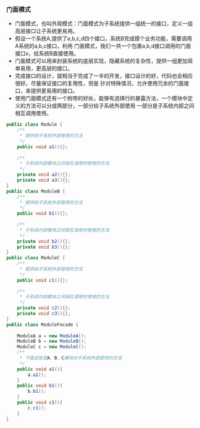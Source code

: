 ### 门面模式
- 门面模式，也叫外观模式：门面模式为子系统提供一组统一的接口，定义一组高层接口让子系统更易用。    
- 假设一个系统A,提供了a,b,c,d四个接口，系统B完成摸个业务功能，需要调用A系统的a,b,c接口，利用
门面模式，我们一共一个包裹a,b,d接口调用的门面接口x，给系统B直接使用。    
- 门面模式可以用来封装系统的底层实现，隐藏系统的复杂性，提供一组更加简单易用，更高层的接口。    
- 完成接口的设计，就相当于完成了一半的开发，接口设计的好，代码也会相应很好。尽量保证接口的复用性，但是
针对特殊情况，允许使用冗余的门面接口，来提供更易用的接口。
- 使用门面模式还有一个附带的好处，能够有选择行的暴露方法，一个模块中定义的方法可以分成两部分，一部分给子系统外部使用
一部分是子系统内部之间相互调用使用。
~~~java
public class Module {
    /**
     * 提供给子系统外部使用的方法
     */
    public void a1(){};
    
    /**
     * 子系统内部模块之间相互调用时使用的方法
     */
    private void a2(){};
    private void a3(){};
}
public class ModuleB {
    /**
     * 提供给子系统外部使用的方法
     */
    public void b1(){};
    
    /**
     * 子系统内部模块之间相互调用时使用的方法
     */
    private void b2(){};
    private void b3(){};
}
public class ModuleC {
    /**
     * 提供给子系统外部使用的方法
     */
    public void c1(){};
    
    /**
     * 子系统内部模块之间相互调用时使用的方法
     */
    private void c2(){};
    private void c3(){};
}
public class ModuleFacade {
    
    ModuleA a = new ModuleA();
    ModuleB b = new ModuleB();
    ModuleC c = new ModuleC();
    /**
     * 下面这些是A、B、C模块对子系统外部提供的方法
     */
    public void a1(){
        a.a1();
    }
    public void b1(){
        b.b1();
    }
    public void c1(){
        c.c1();
    }
}
~~~

